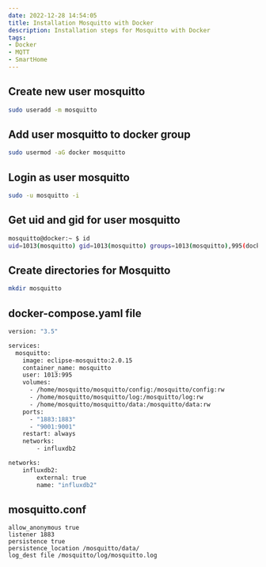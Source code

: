 ```yaml
---
date: 2022-12-28 14:54:05
title: Installation Mosquitto with Docker
description: Installation steps for Mosquitto with Docker
tags: 
- Docker
- MQTT
- SmartHome
---
```


## Create new user mosquitto

~~~bash
sudo useradd -m mosquitto
~~~

## Add user mosquitto to docker group

~~~bash
sudo usermod -aG docker mosquitto
~~~

## Login as user mosquitto

~~~bash
sudo -u mosquitto -i
~~~

## Get uid and gid for user mosquitto

~~~bash
mosquitto@docker:~ $ id
uid=1013(mosquitto) gid=1013(mosquitto) groups=1013(mosquitto),995(docker)
~~~

## Create directories for Mosquitto

~~~bash
mkdir mosquitto
~~~

## docker-compose.yaml file

~~~bash
version: "3.5"

services:
  mosquitto:
    image: eclipse-mosquitto:2.0.15
    container_name: mosquitto
    user: 1013:995
    volumes:
      - /home/mosquitto/mosquitto/config:/mosquitto/config:rw
      - /home/mosquitto/mosquitto/log:/mosquitto/log:rw
      - /home/mosquitto/mosquitto/data:/mosquitto/data:rw
    ports:
      - "1883:1883"
      - "9001:9001"
    restart: always
    networks:
        - influxdb2

networks:
    influxdb2:
        external: true
        name: "influxdb2"
~~~

## mosquitto.conf

~~~
allow_anonymous true
listener 1883
persistence true
persistence_location /mosquitto/data/
log_dest file /mosquitto/log/mosquitto.log
~~~
